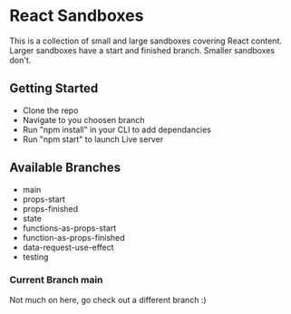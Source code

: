 # React Sandboxes
This is a collection of small and large sandboxes covering React content. Larger sandboxes have a start and finished branch. Smaller sandboxes don't.

## Getting Started

- Clone the repo
- Navigate to you choosen branch
- Run "npm install" in your CLI to add dependancies 
- Run "npm start" to launch Live server

## Available Branches 

- main
- props-start
- props-finished
- state
- functions-as-props-start
- function-as-props-finished
- data-request-use-effect
- testing

### Current Branch main
Not much on here, go check out a different branch :\) 




